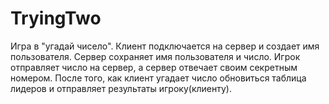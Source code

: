 # TryingTwo
Игра в "угадай чисело". 
Клиент подключается на сервер и создает имя пользователя. Сервер сохраняет имя пользователя и
число. Игрок отправляет число на сервер, а сервер отвечает своим секретным номером. После того, как клиент угадает число
обновиться таблица лидеров и отправляет результаты игроку(клиенту).

